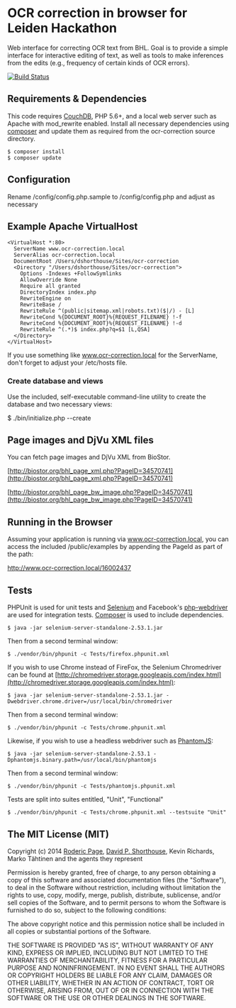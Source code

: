 OCR correction in browser for Leiden Hackathon
==============================================

Web interface for correcting OCR text from BHL. Goal is to provide a simple interface for interactive editing of text, as well as tools to make inferences from the edits (e.g., frequency of certain kinds of OCR errors).

[![Build Status](https://secure.travis-ci.org/dshorthouse/ocr-correction.png?branch=master)](http://travis-ci.org/dshorthouse/ocr-correction)

## Requirements & Dependencies

This code requires [CouchDB](http://couchdb.apache.org), PHP 5.6+, and a local web server such as Apache with mod\_rewrite enabled. Install all necessary dependencies using [composer](https://getcomposer.org) and update them as required from the ocr-correction source directory.

    $ composer install
    $ composer update

## Configuration

Rename /config/config.php.sample to /config/config.php and adjust as necessary

Example Apache VirtualHost
--------------------------

    <VirtualHost *:80>
      ServerName www.ocr-correction.local
      ServerAlias ocr-correction.local
      DocumentRoot /Users/dshorthouse/Sites/ocr-correction
      <Directory "/Users/dshorthouse/Sites/ocr-correction">
        Options -Indexes +FollowSymlinks
        AllowOverride None
        Require all granted
        DirectoryIndex index.php
        RewriteEngine on
        RewriteBase /
        RewriteRule ^(public|sitemap.xml|robots.txt)($|/) - [L]
        RewriteCond %{DOCUMENT_ROOT}%{REQUEST_FILENAME} !-f
        RewriteCond %{DOCUMENT_ROOT}%{REQUEST_FILENAME} !-d
        RewriteRule ^(.*)$ index.php?q=$1 [L,QSA]
      </Directory>
    </VirtualHost>

If you use something like www.ocr-correction.local for the ServerName, don't forget to adjust your /etc/hosts file.

### Create database and views

Use the included, self-executable command-line utility to create the database and two necessary views:

  $ ./bin/initialize.php --create

## Page images and DjVu XML files

You can fetch page images and DjVu XML from BioStor.

[http://biostor.org/bhl_page_xml.php?PageID=34570741](http://biostor.org/bhl_page_xml.php?PageID=34570741)

[http://biostor.org/bhl_page_bw_image.php?PageID=34570741](http://biostor.org/bhl_page_bw_image.php?PageID=34570741)

## Running in the Browser

Assuming your application is running via www.ocr-correction.local, you can access the included /public/examples by appending the PageId as part of the path:

http://www.ocr-correction.local/16002437

## Tests

PHPUnit is used for unit tests and [Selenium](http://selenium-release.storage.googleapis.com/index.html?path=2.53/) and Facebook's [php-webdriver](https://github.com/facebook/php-webdriver) are used for integration tests. [Composer](https://getcomposer.org/) is used to include dependencies.

    $ java -jar selenium-server-standalone-2.53.1.jar

Then from a second terminal window:

    $ ./vendor/bin/phpunit -c Tests/firefox.phpunit.xml

If you wish to use Chrome instead of FireFox, the Selenium Chromedriver can be found at [http://chromedriver.storage.googleapis.com/index.html](http://chromedriver.storage.googleapis.com/index.html):

    $ java -jar selenium-server-standalone-2.53.1.jar -Dwebdriver.chrome.driver=/usr/local/bin/chromedriver

Then from a second terminal window:

    $ ./vendor/bin/phpunit -c Tests/chrome.phpunit.xml

Likewise, if you wish to use a headless webdriver such as [PhantomJS](http://phantomjs.org/):

    $ java -jar selenium-server-standalone-2.53.1 -Dphantomjs.binary.path=/usr/local/bin/phantomjs

Then from a second terminal window:

    $ ./vendor/bin/phpunit -c Tests/phantomjs.phpunit.xml

Tests are split into suites entitled, "Unit", "Functional"

    $ ./vendor/bin/phpunit -c Tests/chrome.phpunit.xml --testsuite "Unit"

## The MIT License (MIT)

Copyright (c) 2014
[Roderic Page](https://github.com/rdmpage), [David P. Shorthouse](https://github.com/dshorthouse), Kevin Richards, Marko Tähtinen and the agents they represent

Permission is hereby granted, free of charge, to any person obtaining a copy
of this software and associated documentation files (the "Software"), to deal
in the Software without restriction, including without limitation the rights
to use, copy, modify, merge, publish, distribute, sublicense, and/or sell
copies of the Software, and to permit persons to whom the Software is
furnished to do so, subject to the following conditions:

The above copyright notice and this permission notice shall be included in
all copies or substantial portions of the Software.

THE SOFTWARE IS PROVIDED "AS IS", WITHOUT WARRANTY OF ANY KIND, EXPRESS OR
IMPLIED, INCLUDING BUT NOT LIMITED TO THE WARRANTIES OF MERCHANTABILITY,
FITNESS FOR A PARTICULAR PURPOSE AND NONINFRINGEMENT. IN NO EVENT SHALL THE
AUTHORS OR COPYRIGHT HOLDERS BE LIABLE FOR ANY CLAIM, DAMAGES OR OTHER
LIABILITY, WHETHER IN AN ACTION OF CONTRACT, TORT OR OTHERWISE, ARISING FROM,
OUT OF OR IN CONNECTION WITH THE SOFTWARE OR THE USE OR OTHER DEALINGS IN
THE SOFTWARE.